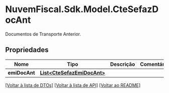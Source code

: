 # NuvemFiscal.Sdk.Model.CteSefazDocAnt
Documentos de Transporte Anterior.

## Propriedades

Nome | Tipo | Descrição | Comentários
------------ | ------------- | ------------- | -------------
**emiDocAnt** | [**List&lt;CteSefazEmiDocAnt&gt;**](CteSefazEmiDocAnt.md) |  | 

[[Voltar à lista de DTOs]](../README.md#documentation-for-models) [[Voltar à lista de API]](../README.md#documentation-for-api-endpoints) [[Voltar ao README]](../README.md)

